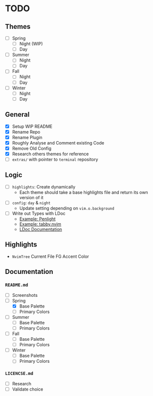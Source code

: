 # TODO

## Themes

- [ ] Spring
  - [ ] Night (WIP)
  - [ ] Day
- [ ] Summer
  - [ ] Night
  - [ ] Day
- [ ] Fall
  - [ ] Night
  - [ ] Day
- [ ] Winter
  - [ ] Night
  - [ ] Day

## General

- [x] Setup WIP README
- [x] Rename Repo
- [x] Rename Plugin
- [x] Roughly Analyse and Comment existing Code
- [x] Remove Old Config
- [x] Research others themes for reference
- [ ] `extras/` with pointer to `terminal` repository

## Logic

- [ ] `highlights`: Create dynamically
  - Each theme should take a base highlights file and return its own version of it
- [ ] `config`: `day` & `night`
  - Update setting depending on `vim.o.background`
- [ ] Write out Types with LDoc
  - [Example: Penlight](https://github.com/lunarmodules/Penlight/blob/master/lua/pl/config.lua)
  - [Example: tabby.nvim](https://github.dev/nanozuki/tabby.nvim/blob/main/lua/tabby/init.lua)
  - [LDoc Documentation](https://stevedonovan.github.io/ldoc/manual/doc.md.html#Introduction)

## Highlights

- `NvimTree` Current File FG Accent Color

## Documentation

### `README.md`

- [ ] Screenshots
- [ ] Spring
  - [x] Base Palette
  - [ ] Primary Colors
- [ ] Summer
  - [ ] Base Palette
  - [ ] Primary Colors
- [ ] Fall
  - [ ] Base Palette
  - [ ] Primary Colors
- [ ] Winter
  - [ ] Base Palette
  - [ ] Primary Colors

### `LICENCSE.md`

- [ ] Research
- [ ] Validate choice
